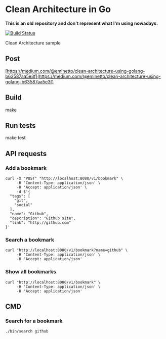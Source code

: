 # Clean Architecture in Go

**This is an old repository and don't represent what I'm using nowadays.**

[![Build Status](https://travis-ci.org/eminetto/clean-architecture-go.svg?branch=master)](https://travis-ci.org/eminetto/clean-architecture-go)

Clean Architecture sample

## Post

[https://medium.com/@eminetto/clean-architecture-using-golang-b63587aa5e3f](https://medium.com/@eminetto/clean-architecture-using-golang-b63587aa5e3f)


## Build

  make

## Run tests

  make test

## API requests 

### Add a bookmark

```
curl -X "POST" "http://localhost:8080/v1/bookmark" \
     -H 'Content-Type: application/json' \
     -H 'Accept: application/json' \
     -d $'{
  "tags": [
    "git",
    "social"
  ],
  "name": "Github",
  "description": "Github site",
  "link": "http://github.com"
}'
```
### Search a bookmark

```
curl "http://localhost:8080/v1/bookmark?name=github" \
     -H 'Content-Type: application/json' \
     -H 'Accept: application/json'
```

### Show all bookmarks

```
curl "http://localhost:8080/v1/bookmark" \
     -H 'Content-Type: application/json' \
     -H 'Accept: application/json'
```

## CMD 

### Search for a bookmark

```
./bin/search github
```

